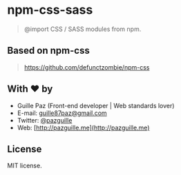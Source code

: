 # npm-css-sass

> @import CSS / SASS modules from npm.

## Based on npm-css

> https://github.com/defunctzombie/npm-css

## With :heart: by
- Guille Paz (Front-end developer | Web standards lover)
- E-mail: [guille87paz@gmail.com](mailto:guille87paz@gmail.com)
- Twitter: [@pazguille](http://twitter.com/pazguille)
- Web: [http://pazguille.me](http://pazguille.me)

## License
MIT license.
